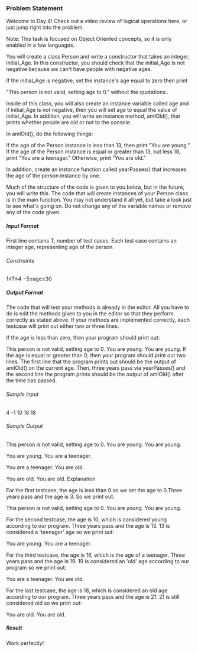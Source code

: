 <h3>Problem Statement</h3>

Welcome to Day 4! Check out a video review of logical operations here, or just jump right into the problem.

Note: This task is focused on Object Oriented concepts, so it is only enabled in a few languages.

You will create a class Person and write a constructor that takes an integer, initial_Age. In this constructor, you should check that the initial_Age is not negative because we can't have people with negative ages.

If the initial_Age is negative, set the instance's age equal to zero then print

"This person is not valid, setting age to 0."
without the quotations..

Inside of this class, you will also create an instance variable called age and if initial_Age is not negative, then you will set age to equal the value of initial_Age. In addition, you will write an instance method, amIOld(), that prints whether people are old or not to the console.

In amIOld(), do the following things:

If the age of the Person instance is less than 13, then print "You are young."
If the age of the Person instance is equal or greater than 13, but less 18, print "You are a teenager."
Otherwise, print "You are old."

In addition, create an instance function called yearPasses() that increases the age of the person instance by one.

Much of the structure of the code is given to you below, but in the future, you will write this. The code that will create instances of your Person class is in the main function. You may not understand it all yet, but take a look just to see what's going on. Do not change any of the variable names or remove any of the code given.

<h5>Input Format</h5>

First line contains T, number of test cases. Each test case contains an integer age, representing age of the person.

<h6>Constraints </h6>
1≤T≤4 
−5≤age≤30

<h5>Output Format</h5>

The code that will test your methods is already in the editor. All you have to do is edit the methods given to you in the editor so that they perform correctly as stated above. If your methods are implemented correctly, each testcase will print out either two or three lines.

If the age is less than zero, then your program should print out:

This person is not valid, setting age to 0.
You are young.
You are young.
If the age is equal or greater than 0, then your program should print out two lines. The first line that the program prints out should be the output of amIOld() on the current age. Then, three years pass via yearPasses() and the second line the program prints should be the output of amIOld() after the time has passed.

<h6>Sample Input</h6>

4
-1
10
16
18

<h6>Sample Output</h6>

This person is not valid, setting age to 0.
You are young.
You are young.

You are young.
You are a teenager.

You are a teenager.
You are old.

You are old.
You are old.
Explanation

For the first testcase, the age is less than 0 so we set the age to 0.Three years pass and the age is 3. So we print out:

This person is not valid, setting age to 0.
You are young.
You are young.

For the second testcase, the age is 10, which is considered young according to our program. Three years pass and the age is 13. 13 is considered a 'teenager' age so we print out:

You are young.
You are a teenager.

For the third testcase, the age is 16, which is the age of a teenager. Three years pass and the age is 19. 19 is considered an 'old' age according to our program so we print out:

You are a teenager.
You are old.

For the last testcase, the age is 18, which is considered an old age according to our program. Three years pass and the age is 21. 21 is still considered old so we print out:

You are old.
You are old.

<h5>Result</h5>

Work perfectly!